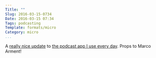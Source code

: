 ```yaml
---
Title: ""
Slug: 2016-03-15-0734
Date: 2016-03-15 07:34
Tags: podcasting
Template: formats/micro
Category: micro
...
```


A [really nice update][update] to [the podcast app I use every day][overcast]. Props to Marco Arment!

[update]: https://marco.org/2016/03/14/overcast25
[overcast]: https://overcast.fm/ "Overcast"
